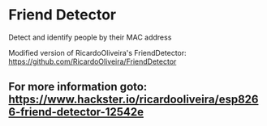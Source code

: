 # Friend Detector
Detect and identify people by their MAC address

Modified version of RicardoOliveira's FriendDetector: https://github.com/RicardoOliveira/FriendDetector

## For more information goto: https://www.hackster.io/ricardooliveira/esp8266-friend-detector-12542e
